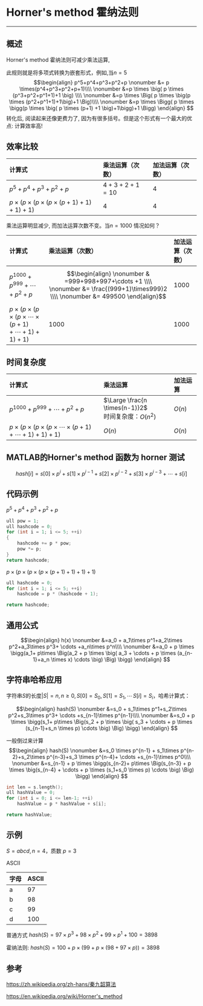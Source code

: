 # Horner's method 霍纳法则
***

## 概述
Horner's method 霍纳法则可减少乘法运算,

此规则就是将多项式转换为嵌套形式，例如,当$n=5$
$$\begin{align}
p^5+p^4+p^3+p^2+p \nonumber &= p \times(p^4+p^3+p^2+p+1)\\\\ \nonumber
&=p \times \big( p \times (p^3+p^2+p^1+1)+1 \big) \\\\ \nonumber
&=p \times \Big( p \times \big(p \times (p^2+p^1+1)+1\big)+1 \Big)\\\\ \nonumber
&=p \times \Bigg( p \times \bigg(p \times \big( p \times (p+1) +1 \big)+1\bigg)+1 \Bigg) 
\end{align}
$$
转化后, 阅读起来还像更费力了, 因为有很多括号。但是这个形式有一个最大的优点: 计算效率高!



## 效率比较
|计算式                              |乘法运算（次数）                    |加法运算（次数）|
|:----------------------------------|:--------------------------------|:------------|
| $p^5+p^4+p^3+p^2+p$               |$4 + 3 + 2 + 1 = 10$             | $4$         |
| $p \times \Bigg( p \times \bigg(p \times \big( p \times (p+1) +1 \big)+1\bigg)+1 \Bigg)$  | $4$ | $4$ |

乘法运算明显减少, 而加法运算次数不变。当$n=1000$ 情况如何？

|计算式                              |乘法运算（次数）                    |加法运算（次数）|
|:--------------------------------- |:--------------------------------|:------------|
| $p^{1000}+p^{999}+ \cdots +p^{2}+p$ |$$\begin{align} \nonumber & =999+998+997+\cdots +1 \\\\ \nonumber &= \frac{(999+1)\times999}2 \\\\ \nonumber &= 499500 \end{align}$$   | $1000$         |
| $p \times \Bigg( p \times \bigg(p \times \big( p \times \cdots \times (p+1) + \cdots +1 \big)+1\bigg)+1 \Bigg)$  | $1000$ | $1000$ |

## 时间复杂度
|计算式                              |乘法运算                    |加法运算|
|:--------------------------------- |:--------------------------------|:------------|
| $p^{1000}+p^{999}+ \cdots +p^{2}+p$ |$\Large \frac{n \times(n-1)}2$ <br> 时间复杂度：$O(n^2)$   | $O(n)$         |
| $p \times \Bigg( p \times \bigg(p \times \big( p \times \cdots \times (p+1) + \cdots +1 \big)+1\bigg)+1 \Bigg)$  | $O(n)$ | $O(n)$ |

## MATLAB的Horner's method 函数为 horner 测试

$$
hash[i] =s[0] \times p^{i} + s[1] \times p^{i-1} + s[2] \times p^{i-2}+ s[3] \times p^{i-3} + \cdots +s[i]
$$

## 代码示例

$p^5+p^4+p^3+p^2+p$
```c++
ull pow = 1;
ull hashcode = 0;
for (int i = 1; i <= 5; ++i)
{
    hashcode += p * pow;
    pow *= p;
}
return hashcode;
```
$p \times \Bigg( p \times \bigg(p \times \big( p \times (p+1) +1 \big)+1\bigg)+1 \Bigg)$
```c++
ull hashcode = 0;
for (int i = 1; i <= 5; ++i)
    hashcode = p * (hashcode + 1);

return hashcode;
```

## 通用公式
$$\begin{align}
h(x) \nonumber &=a_0 + a_1\times p^1+a_2\times p^2+a_3\times p^3+ \cdots +a_n\times p^n\\\\ 
     \nonumber &=a_0 + p \times \bigg(a_1+ p\times \Big(a_2 + p \times \big( a_3 + \cdots + p \times (a_{n-1}+a_n \times x) \cdots \big) \Big) \bigg)
\end{align}
$$
## 字符串哈希应用
字符串$S$的长度$|S|=n,n \geq 0,S[0]=S_0,S[1]=S_1,\cdots\,S[i]=S_i$，哈希计算式：

$$\begin{align}
hash(S) \nonumber &=s_0 + s_1\times p^1+s_2\times p^2+s_3\times p^3+ \cdots +s_{n-1}\times p^{n-1}\\\\ 
     \nonumber &=s_0 + p \times \bigg(s_1+ p\times \Big(s_2 + p \times \big( s_3 + \cdots + p \times (s_{n-1}+s_n \times p) \cdots \big) \Big) \bigg)
\end{align}
$$

一般倒过来计算
$$\begin{align}
hash(S) \nonumber &=s_0 \times p^{n-1} + s_1\times p^{n-2}+s_2\times p^{n-3}+s_3 \times p^{n-4}+ \cdots +s_{n-1}\times p^0\\\\ 
     \nonumber &=s_{n-1} + p \times \bigg(s_{n-2}+ p\times \Big(s_{n-3} + p \times \big(s_{n-4} + \cdots + p \times (s_1+s_0 \times p) \cdots \big) \Big) \bigg)
\end{align}
$$

```c++
int len = s.length();
ull hashValue = 0;
for (int i = 0; i <= len-1; ++i)
    hashValue = p * hashValue + s[i];

return hashValue;
```
## 示例
$S=abcd,n=4$，质数 $p=3$

ASCII

|字母|ASCII|
|---|-----|
| a | 97  |   
| b | 98  |   
| c | 99  |   
| d | 100 |   


普通方式
$hash(S) =97\times p^3+98\times p^2+99\times p^1 +100 = 3898$

霍纳法则:
$hash(S) =100+ p \times \big(99 + p \times (98 + 97 \times p)\big) = 3898$




## 参考
https://zh.wikipedia.org/zh-hans/秦九韶算法

https://en.wikipedia.org/wiki/Horner's_method